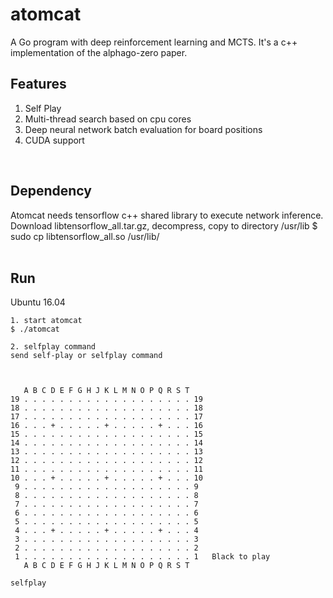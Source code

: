 # atomcat
A Go program with deep reinforcement learning and MCTS. It's a c++ implementation of the alphago-zero paper.


## Features
1. Self Play
2. Multi-thread search based on cpu cores
3. Deep neural network batch evaluation for board positions
4. CUDA support
<br>

## Dependency
Atomcat needs tensorflow c++ shared library to execute network inference.<br>
Download libtensorflow_all.tar.gz, decompress, copy to directory /usr/lib
$ sudo cp libtensorflow_all.so /usr/lib/
<br>
<br>

## Run
Ubuntu 16.04
```
1. start atomcat
$ ./atomcat

2. selfplay command
send self-play or selfplay command



   A B C D E F G H J K L M N O P Q R S T 
19 . . . . . . . . . . . . . . . . . . . 19
18 . . . . . . . . . . . . . . . . . . . 18
17 . . . . . . . . . . . . . . . . . . . 17
16 . . . + . . . . . + . . . . . + . . . 16
15 . . . . . . . . . . . . . . . . . . . 15
14 . . . . . . . . . . . . . . . . . . . 14
13 . . . . . . . . . . . . . . . . . . . 13
12 . . . . . . . . . . . . . . . . . . . 12
11 . . . . . . . . . . . . . . . . . . . 11
10 . . . + . . . . . + . . . . . + . . . 10
 9 . . . . . . . . . . . . . . . . . . . 9
 8 . . . . . . . . . . . . . . . . . . . 8
 7 . . . . . . . . . . . . . . . . . . . 7
 6 . . . . . . . . . . . . . . . . . . . 6
 5 . . . . . . . . . . . . . . . . . . . 5
 4 . . . + . . . . . + . . . . . + . . . 4
 3 . . . . . . . . . . . . . . . . . . . 3
 2 . . . . . . . . . . . . . . . . . . . 2   
 1 . . . . . . . . . . . . . . . . . . . 1   Black to play
   A B C D E F G H J K L M N O P Q R S T 

selfplay
```
